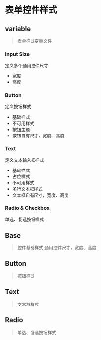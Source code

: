 
# 表单控件样式

## variable 
> 表单样式变量文件

### Input Size
定义多个通用控件尺寸

* 宽度
* 高度

### Button
定义按钮样式

* 基础样式
* 不可用样式
* 按钮主题
* 按钮自有尺寸，宽度、高度

### Text
定义文本输入框样式

* 基础样式
* 占位样式
* 不可用样式
* 多行文本框样式
* 文本框自有尺寸，宽度、高度

### Radio & Checkbox
单选、复选按钮样式

## Base
> 控件基础样式
> 通用控件尺寸，宽度、高度

## Button
> 按钮样式

## Text
> 文本框样式

## Radio
> 单选、复选按钮样式
